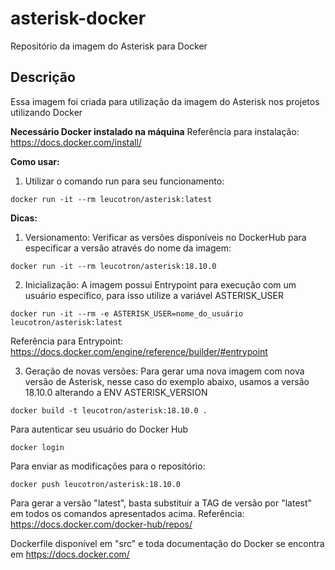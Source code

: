 # asterisk-docker
Repositório da imagem do Asterisk para Docker

Descrição
-----------

Essa imagem foi criada para utilização da imagem do Asterisk nos projetos utilizando Docker

**Necessário Docker instalado na máquina**
Referência para instalação: https://docs.docker.com/install/

**Como usar:**

1) Utilizar o comando run para seu funcionamento:

```
docker run -it --rm leucotron/asterisk:latest
```

**Dicas:**

1) Versionamento:
Verificar as versões disponíveis no DockerHub para especificar a versão através do nome da imagem:

```
docker run -it --rm leucotron/asterisk:18.10.0
```

2) Inicialização:
A imagem possui Entrypoint para execução com um usuário específico, para isso utilize a variável ASTERISK_USER

```
docker run -it --rm -e ASTERISK_USER=nome_do_usuário leucotron/asterisk:latest
```
Referência para Entrypoint: https://docs.docker.com/engine/reference/builder/#entrypoint

3) Geração de novas versões:
Para gerar uma nova imagem com nova versão de Asterisk, nesse caso do exemplo abaixo, usamos a versão 18.10.0 alterando a ENV ASTERISK_VERSION

```
docker build -t leucotron/asterisk:18.10.0 .
```

Para autenticar seu usuário do Docker Hub

```
docker login
```

Para enviar as modificações para o repositório:

```
docker push leucotron/asterisk:18.10.0
```

Para gerar a versão "latest", basta substituir a TAG de versão por "latest" em todos os comandos apresentados acima. Referência: https://docs.docker.com/docker-hub/repos/

Dockerfile disponível em "src" e toda documentação do Docker se encontra em https://docs.docker.com/
